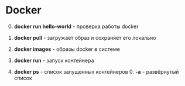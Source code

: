 # Docker

0. **docker run hello-world** - проверка работы docker

0. **docker pull** - загружает образ и сохраняет его локально

0. **docker images** - образы docker в системе

0. **docker run** - запуск контейнера

0. **docker ps** - список запущенных контейнеров
    0. **-a** - развёрнутый список
